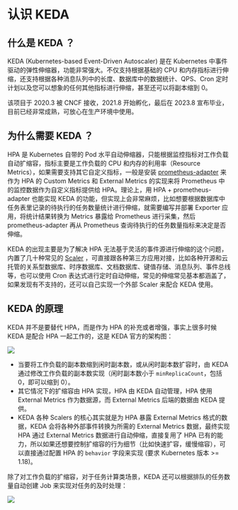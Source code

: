 # 认识 KEDA

## 什么是 KEDA ？

KEDA (Kubernetes-based Event-Driven Autoscaler) 是在 Kubernetes 中事件驱动的弹性伸缩器，功能非常强大。不仅支持根据基础的 CPU 和内存指标进行伸缩，还支持根据各种消息队列中的长度、数据库中的数据统计、QPS、Cron 定时计划以及您可以想象的任何其他指标进行伸缩，甚至还可以将副本缩到 0。

该项目于 2020.3 被 CNCF 接收，2021.8 开始孵化，最后在 2023.8 宣布毕业，目前已经非常成熟，可放心在生产环境中使用。

## 为什么需要 KEDA ？

HPA 是 Kubernetes 自带的 Pod 水平自动伸缩器，只能根据监控指标对工作负载自动扩缩容，指标主要是工作负载的 CPU 和内存的利用率（Resource Metrics），如果需要支持其它自定义指标，一般是安装 [prometheus-adapter](https://github.com/kubernetes-sigs/prometheus-adapter) 来作为 HPA  的 Custom Metrics 和 External Metrics 的实现来将 Prometheus 中的监控数据作为自定义指标提供给 HPA。理论上，用  HPA + prometheus-adapter 也能实现 KEDA 的功能，但实现上会非常麻烦，比如想要根据数据库中任务表里记录的待执行的任务数量统计进行伸缩，就需要编写并部署 Exporter 应用，将统计结果转换为 Metrics 暴露给 Prometheus 进行采集，然后 prometheus-adapter 再从 Prometheus 查询待执行的任务数量指标来决定是否伸缩。

KEDA 的出现主要是为了解决 HPA 无法基于灵活的事件源进行伸缩的这个问题，内置了几十种常见的 [Scaler](https://keda.sh/docs/latest/scalers/) ，可直接跟各种第三方应用对接，比如各种开源和云托管的关系型数据库、时序数据库、文档数据库、键值存储、消息队列、事件总线等，也可以使用 Cron 表达式进行定时自动伸缩，常见的伸缩常见基本都涵盖了，如果发现有不支持的，还可以自己实现一个外部 Scaler 来配合 KEDA 使用。

## KEDA 的原理

KEDA 并不是要替代 HPA，而是作为 HPA 的补充或者增强，事实上很多时候 KEDA 是配合 HPA 一起工作的，这是 KEDA 官方的架构图：

![](https://image-host-1251893006.cos.ap-chengdu.myqcloud.com/2024%2F04%2F07%2F20240407153149.png)

* 当要将工作负载的副本数缩到闲时副本数，或从闲时副本数扩容时，由 KEDA 通过修改工作负载的副本数实现（闲时副本数小于 `minReplicaCount`，包括 0，即可以缩到 0）。
* 其它情况下的扩缩容由 HPA 实现，HPA 由 KEDA 自动管理，HPA 使用 External Metrics 作为数据源，而 External Metrics 后端的数据由 KEDA 提供。
* KEDA 各种 Scalers 的核心其实就是为 HPA 暴露 External Metrics 格式的数据，KEDA 会将各种外部事件转换为所需的 External Metrics 数据，最终实现 HPA 通过 External Metrics 数据进行自动伸缩，直接复用了 HPA 已有的能力，所以如果还想要控制扩缩容的行为细节（比如快速扩容，缓慢缩容），可以直接通过配置 HPA 的 `behavior` 字段来实现 (要求 Kubernetes 版本 >= 1.18)。

除了对工作负载的扩缩容，对于任务计算类场景，KEDA 还可以根据排队的任务数量自动创建 Job 来实现对任务的及时处理：

![](https://image-host-1251893006.cos.ap-chengdu.myqcloud.com/2024%2F04%2F08%2F20240408083135.png)
